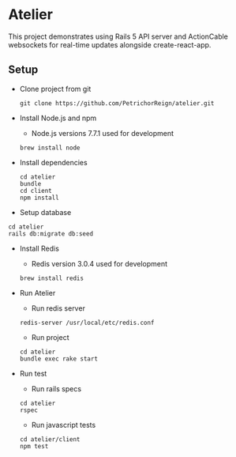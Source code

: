 # Atelier

This project demonstrates using Rails 5 API server and ActionCable websockets for real-time updates 
alongside create-react-app.

## Setup
* Clone project from git
  
  ```console
  git clone https://github.com/PetrichorReign/atelier.git
  ```

* Install Node.js and npm 
  * Node.js versions 7.7.1 used for development
  
  ```console
  brew install node   
  ```
* Install dependencies
  
  ```console
  cd atelier
  bundle
  cd client
  npm install
  ```
* Setup database

```console
cd atelier
rails db:migrate db:seed
```

* Install Redis 
  * Redis version 3.0.4 used for development                          

  ```console
  brew install redis
  ```

* Run Atelier
  * Run redis server 
  
  ```console
  redis-server /usr/local/etc/redis.conf
  ```
  * Run project
  
  ```console
  cd atelier
  bundle exec rake start
  ```
* Run test
  * Run rails specs
  
  ```console
  cd atelier
  rspec
  ```
  * Run javascript tests
 
  ```console
  cd atelier/client
  npm test
  ```
